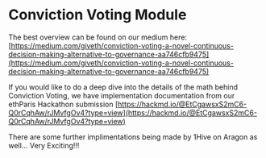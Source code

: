 # Conviction Voting Module

The best overview can be found on our medium here: [https://medium.com/giveth/conviction-voting-a-novel-continuous-decision-making-alternative-to-governance-aa746cfb9475](https://medium.com/giveth/conviction-voting-a-novel-continuous-decision-making-alternative-to-governance-aa746cfb9475)

If you would like to do a deep dive into the details of the math behind Conviction Voting, we have implementation documentation from our ethParis Hackathon submission [https://hackmd.io/@EtCgawsxS2mC6-Q0rCqhAw/rJMvfgOv4?type=view](https://hackmd.io/@EtCgawsxS2mC6-Q0rCqhAw/rJMvfgOv4?type=view)

There are some further implimentations being made by 1Hive on Aragon as well... Very Exciting!!!

